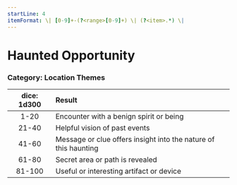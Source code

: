```yaml
---
startLine: 4
itemFormat: \| [0-9]+-(?<range>[0-9]+) \| (?<item>.*) \|
---
```

# Haunted Opportunity
### Category: Location Themes

| dice: 1d300 | Result |
|:----:|:-------|
| 1-20 | Encounter with a benign spirit or being |
| 21-40 | Helpful vision of past events |
| 41-60 | Message or clue offers insight into the nature of this haunting |
| 61-80 | Secret area or path is revealed |
| 81-100 | Useful or interesting artifact or device |